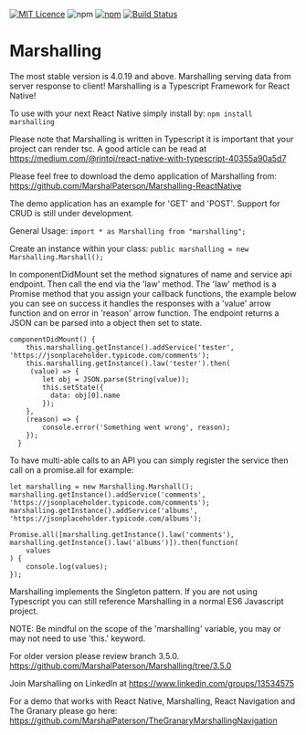 [![MIT Licence](https://badges.frapsoft.com/os/mit/mit.svg?v=103)](https://opensource.org/licenses/mit-license.php) ![npm](https://img.shields.io/npm/v/marshalling.svg) [![npm](https://img.shields.io/npm/dt/marshalling.svg)](https://www.npmjs.com/package/marshalling) [![Build Status](https://travis-ci.org/MarshalPaterson/Marshalling.svg?branch=master)](https://travis-ci.org/MarshalPaterson/Marshalling)


# Marshalling
The most stable version is 4.0.19 and above.
Marshalling serving data from server response to client!
Marshalling is a Typescript Framework for React Native!

To use with your next React Native simply install by:
```npm install marshalling```

Please note that Marshalling is written in Typescript it is important that your project can render tsc. A good article can be read at https://medium.com/@rintoj/react-native-with-typescript-40355a90a5d7

Please feel free to download the demo application of Marshalling from:
https://github.com/MarshalPaterson/Marshalling-ReactNative

The demo application has an example for 'GET' and 'POST'. Support for CRUD is still under development.

General Usage:
```import * as Marshalling from "marshalling";```

Create an instance within your class:
```public marshalling = new Marshalling.Marshall();```

In componentDidMount set the method signatures of name and service api endpoint. Then call the end via the 'law' method. The 'law' method is a Promise method that you assign your callback functions, the example below you can see on success it handles the responses with a 'value' arrow function and on error in 'reason' arrow function. The endpoint returns a JSON can be parsed into a object then set to state.

```
componentDidMount() {
    this.marshalling.getInstance().addService('tester', 'https://jsonplaceholder.typicode.com/comments');
    this.marshalling.getInstance().law('tester').then(
     (value) => {
        let obj = JSON.parse(String(value));
        this.setState({
          data: obj[0].name
        });
    },
    (reason) => {
        console.error('Something went wrong', reason);
    });
  }
```
To have multi-able calls to an API you can simply register the service then call on a promise.all for example:
```
let marshalling = new Marshalling.Marshall();
marshalling.getInstance().addService('comments', 'https://jsonplaceholder.typicode.com/comments');
marshalling.getInstance().addService('albums', 'https://jsonplaceholder.typicode.com/albums');

Promise.all([marshalling.getInstance().law('comments'), marshalling.getInstance().law('albums')]).then(function(
	values
) {
	console.log(values);
});
```		

Marshalling implements the Singleton pattern. If you are not using Typescript you can still reference Marshalling in a normal ES6 Javascript project.

NOTE: Be mindful on the scope of the 'marshalling' variable, you may or may not need to use 'this.' keyword.


For older version please review branch 3.5.0.
https://github.com/MarshalPaterson/Marshalling/tree/3.5.0

Join Marshalling on LinkedIn at https://www.linkedin.com/groups/13534575

For a demo that works with React Native, Marshalling, React Navigation and The Granary please go here: https://github.com/MarshalPaterson/TheGranaryMarshallingNavigation

